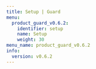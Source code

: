 ```yaml
---
title: Setup | Guard
menu:
  product_guard_v0.6.2:
    identifier: setup
    name: Setup
    weight: 30
menu_name: product_guard_v0.6.2
info:
  version: v0.6.2
---
```


